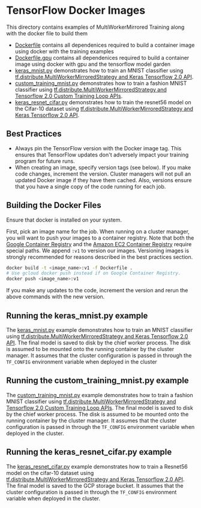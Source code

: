 # TensorFlow Docker Images

This directory contains examples of MultiWorkerMirrored Training along with the docker file to build them

- [Dockerfile](Dockerfile) contains all dependenices required to build a container image using docker with the training examples
- [Dockerfile.gpu](Dockerfile.gpu) contains all dependenices required to build a container image using docker with gpu and the tensorflow model garden
- [keras_mnist.py](mnist.py) demonstrates how to train an MNIST classifier using
  [tf.distribute.MultiWorkerMirroredStrategy and Keras Tensorflow 2.0 API](https://www.tensorflow.org/tutorials/distribute/multi_worker_with_keras).
- [custom_training_mnist.py](mnist.py) demonstrates how to train a fashion MNIST classifier using
  [tf.distribute.MultiWorkerMirroredStrategy and Tensorflow 2.0 Custom Training Loop APIs](https://www.tensorflow.org/tutorials/distribute/custom_training).
- [keras_resnet_cifar.py](keras_resnet_cifar.py) demonstrates how to train the resnet56 model on the Cifar-10 dataset using
  [tf.distribute.MultiWorkerMirroredStrategy and Keras Tensorflow 2.0 API](https://www.tensorflow.org/tutorials/distribute/multi_worker_with_keras).
## Best Practices

- Always pin the TensorFlow version with the Docker image tag. This ensures that
  TensorFlow updates don't adversely impact your training program for future
  runs.
- When creating an image, specify version tags (see below). If you make code
  changes, increment the version. Cluster managers will not pull an updated
  Docker image if they have them cached. Also, versions ensure that you have
  a single copy of the code running for each job.

## Building the Docker Files

Ensure that docker is installed on your system.

First, pick an image name for the job. When running on a cluster manager, you
will want to push your images to a container registry. Note that both the
[Google Container Registry](https://cloud.google.com/container-registry/)
and the [Amazon EC2 Container Registry](https://aws.amazon.com/ecr/) require
special paths. We append `:v1` to version our images. Versioning images is
strongly recommended for reasons described in the best practices section.

```sh
docker build -t <image_name>:v1 -f Dockerfile .
# Use gcloud docker push instead if on Google Container Registry.
docker push <image_name>:v1
```

If you make any updates to the code, increment the version and rerun the above
commands with the new version.

## Running the keras_mnist.py example

The [keras_mnist.py](keras_mnist.py) example demonstrates how to train an MNIST classifier using
[tf.distribute.MultiWorkerMirroredStrategy and Keras Tensorflow 2.0 API](https://www.tensorflow.org/tutorials/distribute/multi_worker_with_keras).
The final model is saved to disk by the chief worker process. The disk is assumed to be mounted onto the running container by the cluster manager.
It assumes that the cluster configuration is passed in through the `TF_CONFIG` environment variable when deployed in the cluster

## Running the custom_training_mnist.py example

The [custom_training_mnist.py](mnist.py) example demonstrates how to train a fashion MNIST classifier using
[tf.distribute.MultiWorkerMirroredStrategy and Tensorflow 2.0 Custom Training Loop APIs](https://www.tensorflow.org/tutorials/distribute/custom_training).
The final model is saved to disk by the chief worker process. The disk is assumed to be mounted onto the running container by the cluster manager.
It assumes that the cluster configuration is passed in through the `TF_CONFIG` environment variable when deployed in the cluster.

## Running the keras_resnet_cifar.py example

The [keras_resnet_cifar.py](keras_resnet_cifar.py) example demonstrates how to train a Resnet56 model on the cifar-10 dataset using
[tf.distribute.MultiWorkerMirroredStrategy and Keras Tensorflow 2.0 API](https://www.tensorflow.org/tutorials/distribute/multi_worker_with_keras).
The final model is saved to the GCP storage bucket.
It assumes that the cluster configuration is passed in through the `TF_CONFIG` environment variable when deployed in the cluster.
